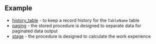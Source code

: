 ## Example

* [history_table](https://github.com/itNasyrov/MS-SQL-Server-Samples/blob/master/history_table) - 
  to keep a record history for the ```TableName``` table
* [paging](https://github.com/itNasyrov/SQL-Server-Samples/blob/master/paging) - 
  the stored procedure is designed to separate data for paginated data output
* [stage](https://github.com/itNasyrov/SQL-Server-Samples/blob/master/stage) - 
  the procedure is designed to calculate the work experience